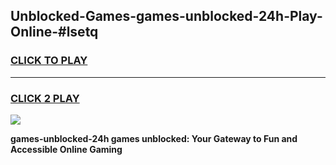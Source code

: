 
## Unblocked-Games-games-unblocked-24h-Play-Online-#lsetq
<h3>
<a href="https://premium.freeplayer.one?title=games-unblocked-24h&ref=27F">CLICK TO PLAY</a></h3>
<hr>

<h3>
<a href="https://premium.freeplayer.one?title=games-unblocked-24h&ref=27F">CLICK 2 PLAY</a>
  
</h3>

<a href="https://premium.freeplayer.one?title=games-unblocked-24h&ref=27F"><img src="https://clearcache.store/games.png"></a>


**games-unblocked-24h games unblocked: Your Gateway to Fun and Accessible Online Gaming**
